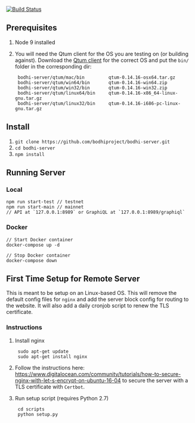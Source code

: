 [![Build Status](https://travis-ci.org/bodhiproject/bodhi-server.svg?branch=master)](https://travis-ci.org/bodhiproject/bodhi-server)

## Prerequisites
1. Node 9 installed
2. You will need the Qtum client for the OS you are testing on (or building against). Download the [Qtum client](https://github.com/qtumproject/qtum/releases) for the correct OS and put the `bin/` folder in the corresponding dir:

        bodhi-server/qtum/mac/bin         qtum-0.14.16-osx64.tar.gz 
        bodhi-server/qtum/win64/bin       qtum-0.14.16-win64.zip
        bodhi-server/qtum/win32/bin       qtum-0.14.16-win32.zip
        bodhi-server/qtum/linux64/bin     qtum-0.14.16-x86_64-linux-gnu.tar.gz
        bodhi-server/qtum/linux32/bin     qtum-0.14.16-i686-pc-linux-gnu.tar.gz

## Install
1. `git clone https://github.com/bodhiproject/bodhi-server.git`
2. `cd bodhi-server`
3. `npm install`

## Running Server

### Local

    npm run start-test // testnet
    npm run start-main // mainnet
    // API at `127.0.0.1:8989` or GraphiQL at `127.0.0.1:8989/graphiql`

### Docker

    // Start Docker container
    docker-compose up -d

    // Stop Docker container
    docker-compose down

## First Time Setup for Remote Server
This is meant to be setup on an Linux-based OS. This will remove the default config files for `nginx` and add the server block config for routing to the website. It will also add a daily cronjob script to renew the TLS certificate.

### Instructions
1. Install nginx

        sudo apt-get update
        sudo apt-get install nginx

2. Follow the instructions here: https://www.digitalocean.com/community/tutorials/how-to-secure-nginx-with-let-s-encrypt-on-ubuntu-16-04 to secure the server with a TLS certificate with `Certbot`.

3. Run setup script (requires Python 2.7)

        cd scripts
        python setup.py
